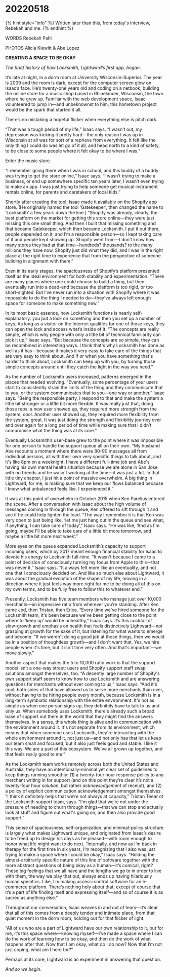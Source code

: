 # 20220518

{% hint style="info" %}
Written later than this, from today's interview, Rebekah and me.
{% endhint %}

WORDS Rebekah Pahl

PHOTOS Alicia Kiewitt & Abe Lopez&#x20;

**CREATING A SPACE TO BE OKAY**

_The brief history of how Locksmith, Lightward’s first app, began._

It’s late at night, in a dorm room at University Wisconsin-Superior. The year is 2009 and the room is dark, except for the computer screen glow on Isaac’s face. He’s twenty-one years old and coding on a netbook, building the online store for a music shop based in Rhinelander, Wisconsin, the town where he grew up. Familiar with the web development space, Isaac volunteered to jump in—and unbeknownst to him, this hometown project would be the spark that started it all.&#x20;

There’s no mistaking a hopeful flicker when everything else is pitch dark.

“That was a tough period of my life,” Isaac says. “I wasn’t out, my depression was kicking it pretty hard—the only reason I was up in Wisconsin at all was for sort of a reprieve from everything. It felt like the only thing I could do was let go of it all, and head north to a kind of safety, to be close to some people where it felt okay to be where I was.”&#x20;

Enter the music store.&#x20;

“I remember going there when I was in school, and this buddy of a buddy was trying to get the store online,” Isaac says. “I wasn’t trying to make a business, or end up somewhere specific ten years later, I wasn’t even trying to make an app. I was just trying to help someone get musical instrument rentals online, for parents and caretakers of local kids.”

Shortly after creating the tool, Isaac made it available on the Shopify app store. (He originally named the tool ‘Gatekeeper’, then changed the name to ‘Locksmith’ a few years down the line.) “Shopify was already, clearly, the best platform on the market for getting this store online—they were just missing this one small thing. And then I built that missing something and that became Gatekeeper, which then became Locksmith. I put it out there, people depended on it, and I’m a responsible person—so I kept taking care of it and people kept showing up. Shopify went from—I don’t know how many stores they had at that time—hundreds? thousands? to the many millions they have now. Shopify just did what they did, and I was in the right place at the right time to experience that from the perspective of someone building in alignment with them.”&#x20;

Even in its early stages, the spaciousness of Shopify’s platform presented itself as the ideal environment for both stability and experimentation. “There are many places where one could choose to build a thing, but then eventually run into a dead-end because the platform is too rigid, or too short-sighted. But I’ve never run into a situation with Shopify where it was impossible to do the thing I needed to do—they’ve always left enough space for someone to make something new.”

In its most basic essence, how Locksmith functions is nearly self-explanatory: you put a lock on something and then you set up a number of keys. As long as a visitor on the Internet qualifies for one of those keys, they can open the lock and access what’s inside of it. “The concepts are really simple, which is why people with only a little bit of technical familiarity can pick it up,” Isaac says. “But because the concepts are so simple, they can be recombined in interesting ways. I think that's why Locksmith has done as well as it has—because it makes it very easy to take care of the things that are very easy to think about. And if or when you have something that's harder to think about, Locksmith can keep up with you, by turning those simple concepts around until they catch the light in the way you need.”

As the number of Locksmith users increased, patterns emerged in the places that needed evolving. “Eventually, some percentage of your users start to consistently strain the limits of the thing and they communicate that to you, or the system communicates that to you—one way or another,” Isaac says. “Being the responsible party, I respond to that and make the system a little bit stronger or a little bit more flexible. It was really just that, doing those reps: a new user showed up, they required more strength from the system, cool. Another user showed up, they required more flexibility from the system, great. It was just doing the strength and flexibility journey over and over again for a long period of time while making sure that I didn’t compromise what the thing was at its core.”&#x20;

Eventually Locksmith’s user-base grew to the point where it was impossible for one person to handle the support queue all on their own. “My husband Abe recounts a moment where there were 80-90 messages all from individual persons, all with their own very specific things to talk about, and it's like 8pm on a weeknight. I have a different full-time job and Abe's having his own mental health situation because we are alone in San Jose with no friends and he wasn't working at the time—it was just a lot. In that little tiny chapter, I just hit a point of massive overwhelm. A big thing in Lightward, for me, is making sure that we keep our flows balanced because I know what unbalanced feels like. I experienced it.”&#x20;

It was at this point of overwhelm in October 2015 when Ken Parelius entered the scene. After a conversation with Isaac about the high volume of messages coming in through the queue, Ken offered to sift through it and see if he could help lighten the load. “The way I remember it is that Ken was very open to just being like, ‘let me just hang out in the queue and see what, if anything, I can take care of today’,” Isaac says. “He was like, ‘And as I'm going, maybe I'll be able to take care of a little bit more tomorrow, and maybe a little bit more next week’.”

More eyes on the queue expanded Locksmith’s capacity to support incoming users, which by 2017 meant enough financial stability for Isaac to devote his energy to Locksmith full-time. “It wasn't because I came to a point of decision of consciously turning my focus from Apple to this—that was never it,” Isaac says. “It always felt more like an eventuality, and not one that I consciously decided on. And like so much else about Lightward, it was about the gradual evolution of the shape of my life, moving in a direction where it just feels way more right for me to be doing all of this on my own terms, and to be fully free to follow this to whatever end.”&#x20;

Presently, Locksmith has five team members who manage just over 10,000 merchants—an impressive ratio from wherever you’re standing. After Ken came Jed, then Tristan, then Erica. “Every time we've hired someone for the Locksmith team, it's been because we've been getting close to the point where to ‘keep up’ would be unhealthy,” Isaac says. It’s this cocktail of slow-growth and emphasis on health that feels distinctively Lightward—not grasping at growth for the sake of it, but listening for what wants to emerge and become. “If we weren't doing a good job at those things, then we would be in a position of thoughtless growth—and I don't want that. Yes, we hire people when it's time, but it isn't time very often. And that's important—we move slowly.”&#x20;

Another aspect that makes the 5 to 10,000 ratio work is that the support model isn’t a one-way street: users and Shopify support staff swap solutions amongst themselves, too. “A decently large number of Shopify's own support staff seem to know how to use Locksmith and are answering questions for merchants without ever coming to us,” Isaac says. “And it's cool: both sides of that have allowed us to serve more merchants than ever, without having to be hiring people every month, because Locksmith is in a long-term symbiotic relationship with the entire environment. It's not as simple as when one person signs up, they definitely have to talk to us and only us. When somebody uses Locksmith, there's already such a broad base of support out there in the world that they might find the answers themselves. In a sense, this whole thing is alive and in communication with the environment around it. It's not separate from its environment, which means that when someone uses Locksmith, they're interacting with the whole environment around it, not just us—and not only has that let us keep our team small and focused, but it also just feels good and stable. I like it this way. We are a part of this ecosystem. We've all grown up together, and that feels really good to me.”&#x20;

As the Locksmith team works remotely across both the United States and Australia, they have an intentionally-minimal yet clear set of guidelines to keep things running smoothly: (1) a twenty-four hour response policy to any merchant writing in for support (and on this point they’re clear it’s not a twenty-four hour _solution_, but rather _acknowledgement_ of receipt), and (2) a policy of explicit communication acknowledgement amongst themselves. “I think it definitely helps that we’re not always at capacity,” Tristan Teear of the Locksmith support team, says. “I'm glad that we’re not under the pressure of needing to churn through things—that we can stop and actually look at stuff and figure out what's going on, and then also provide good support.”

This sense of spaciousness, self-organization, and minimal-policy structure is largely what makes Lightward unique, and originated from Isaac’s desire to be freed up to design his days as he pleased—with room enough to honor what life might want to do next. “Internally, and now as I’m back in therapy for the first time in six years, I’m recognizing that I also was just trying to make a space where I could be okay,” Isaac says. “Holding the almost-arbitrarily specific nature of this line of software together with the more abstract questions of being okay as a human—it’s comical, right? These big feelings that we all have and the lengths we go to in order to live with them, the way we play that out, always ends up having hilariously human specifics. Like, I’m making access-control software for an e-commerce platform. There’s nothing holy about that, except of course that it’s a part of life finding itself and expressing itself—and so of course it is as sacred as anything else.”&#x20;

Throughout our conversation, Isaac weaves in and out of tears—it’s clear that all of this comes from a deeply tender and intimate place, from that quiet moment in the dorm room, holding out for that flicker of light.&#x20;

“All of us who are a part of Lightward have our own relationship to it, but for me, it’s this space where—knowing myself—I’ve made a space where I can do the work of learning how to be okay, and then do the work of what happens after that. Now that I am okay, what do I do now? Now that I’m not just coping, what am I here for?”&#x20;

Perhaps at its core, Lightward is an experiment in answering that question.&#x20;

_And so we begin._
